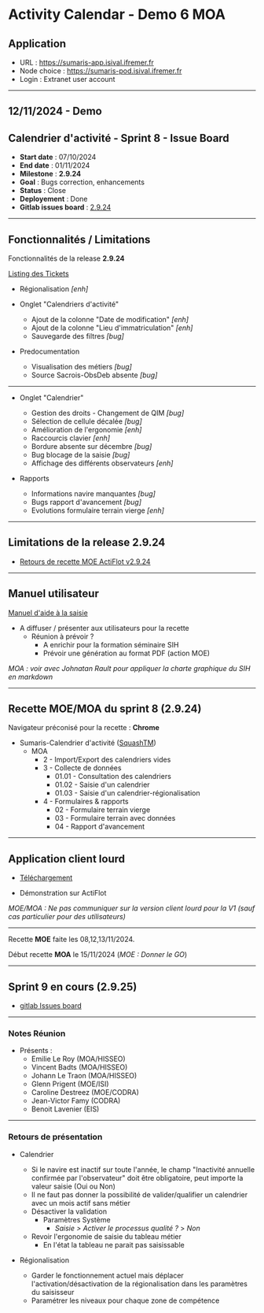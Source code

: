 # Activity Calendar - Demo 6 MOA

## Application

- URL : https://sumaris-app.isival.ifremer.fr
- Node choice : https://sumaris-pod.isival.ifremer.fr
- Login : Extranet user account

---

## 12/11/2024 - Demo

## Calendrier d'activité - Sprint 8 - Issue Board

- **Start date** : 07/10/2024
- **End date** : 01/11/2024
- **Milestone** : **2.9.24**
- **Goal** : Bugs correction, enhancements
- **Status** : Close
- **Deployement** : Done
- **Gitlab issues board** : [2.9.24](https://gitlab.ifremer.fr/sih-public/sumaris/sumaris-app/-/boards/873?label_name[]=ACTIFLOT&milestone_title=2.9.24)

---

## Fonctionnalités / Limitations

Fonctionnalités de la release **2.9.24**

[Listing des Tickets](https://gitlab.ifremer.fr/sih-public/sumaris/sumaris-doc/-/blob/master/projects/activity-calendar/not/not-24-001-calendrier-refonte-sprints-board.md#calendrier-dactivité---sprint-8---issue-board) 

- Régionalisation _[enh]_ 

- Onglet "Calendriers d'activité" 
  - Ajout de la colonne "Date de modification" _[enh]_
  - Ajout de la colonne "Lieu d'immatriculation" _[enh]_
  - Sauvegarde des filtres _[bug]_

- Predocumentation
  - Visualisation des métiers _[bug]_
  - Source Sacrois-ObsDeb absente _[bug]_

---

- Onglet "Calendrier" 
  - Gestion des droits - Changement de QIM _[bug]_
  - Sélection de cellule décalée _[bug]_
  - Amélioration de l'ergonomie _[enh]_
  - Raccourcis clavier _[enh]_
  - Bordure absente sur décembre _[bug]_
  - Bug blocage de la saisie _[bug]_
  - Affichage des différents observateurs _[enh]_

- Rapports
  - Informations navire manquantes _[bug]_
  - Bugs rapport d'avancement _[bug]_
  - Evolutions formulaire terrain vierge _[enh]_

---

## Limitations de la release **2.9.24**
- [Retours de recette MOE ActiFlot v2.9.24](https://gitlab.ifremer.fr/sih-public/sumaris/sumaris-doc/-/blob/master/projects/activity-calendar/rec/rec-24-005-activity-calendar-refonte-recette-2.9.24.md)

---

## Manuel utilisateur

[Manuel d'aide à la saisie](https://gitlab.ifremer.fr/sih-public/sumaris/sumaris-doc/-/blob/master/user-manual/user-activity-calendar-manual/user-activity-calendar-manual.md)

- A diffuser / présenter aux utilisateurs pour la recette
  - Réunion à prévoir ?
    - A enrichir pour la formation séminaire SIH
    - Prévoir une génération au format PDF (action MOE)

_MOA : voir avec Johnatan Rault pour appliquer la charte graphique du SIH en markdown_

---

## Recette MOE/MOA du sprint 8 (**2.9.24**)

Navigateur préconisé pour la recette : **Chrome**

- Sumaris-Calendrier d'activité ([SquashTM](http://visi-common-squash.ifremer.fr:8080/squash/login))
  - MOA
      - 2 - Import/Export des calendriers vides
      - 3 - Collecte de données
          * 01.01 - Consultation des calendriers
          * 01.02 - Saisie d'un calendrier
          * 01.03 - Saisie d'un calendrier-régionalisation
      - 4 - Formulaires & rapports
          * 02 - Formulaire terrain vierge
          * 03 - Formulaire terrain avec données
          * 04 - Rapport d'avancement

---

## Application client lourd

- [Téléchargement](https://gitlab.ifremer.fr/api/v4/projects/sih-public%2Fsumaris%2Fsumaris-app/packages/generic/sumaris-app/2.9.24.4/sumaris-app-2.9.24.4-windows-x64.exe)

- Démonstration sur ActiFlot

_MOE/MOA : Ne pas communiquer sur la version client lourd pour la V1 (sauf cas particulier pour des utilisateurs)_

---

Recette **MOE** faite les 08,12,13/11/2024. 

Début recette **MOA** le 15/11/2024 (_MOE : Donner le GO_)

---

## Sprint 9 en cours (2.9.25)

- [gitlab Issues board](https://gitlab.ifremer.fr/sih-public/sumaris/sumaris-app/-/boards/873?label_name[]=ACTIFLOT&milestone_title=2.9.25)

---

### Notes Réunion

- Présents :
    - Emilie Le Roy (MOA/HISSEO)
    - Vincent Badts (MOA/HISSEO)
    - Johann Le Traon (MOA/HISSEO)
    - Glenn Prigent (MOE/ISI)
    - Caroline Destreez (MOE/CODRA)
    - Jean-Victor Famy (CODRA)
    - Benoit Lavenier (EIS)

---

### Retours de présentation 

- Calendrier 
  - Si le navire est inactif sur toute l'année, le champ "Inactivité annuelle confirmée par l'observateur" doit être obligatoire, peut importe la valeur saisie (Oui ou Non)
  - Il ne faut pas donner la possibilité de valider/qualifier un calendrier avec un mois actif sans métier
  - Désactiver la validation
    - Paramètres Système 
      - _Saisie > Activer le processus qualité ?_ > _Non_
  - Revoir l'ergonomie de saisie du tableau métier
    - En l'état la tableau ne parait pas saisissable

- Régionalisation
  - Garder le fonctionnement actuel mais déplacer l'activation/désactivation de la régionalisation dans les paramètres du saisisseur
  - Paramétrer les niveaux pour chaque zone de compétence
 